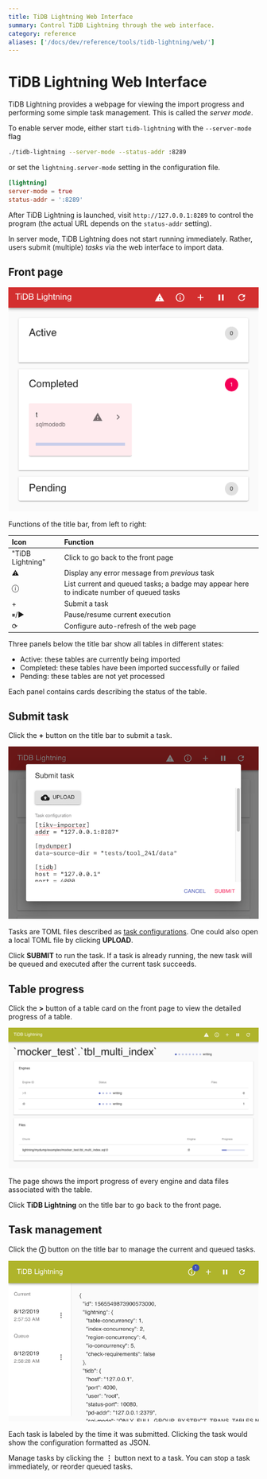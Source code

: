 ```yaml
---
title: TiDB Lightning Web Interface
summary: Control TiDB Lightning through the web interface.
category: reference
aliases: ['/docs/dev/reference/tools/tidb-lightning/web/']
---
```


# TiDB Lightning Web Interface

TiDB Lightning provides a webpage for viewing the import progress and performing some simple task management. This is called the *server mode*.

To enable server mode, either start `tidb-lightning` with the `--server-mode` flag

```sh
./tidb-lightning --server-mode --status-addr :8289
```

or set the `lightning.server-mode` setting in the configuration file.

```toml
[lightning]
server-mode = true
status-addr = ':8289'
```

After TiDB Lightning is launched, visit `http://127.0.0.1:8289` to control the program (the actual URL depends on the `status-addr` setting).

In server mode, TiDB Lightning does not start running immediately. Rather, users submit (multiple) *tasks* via the web interface to import data.

## Front page

![Front page of the web interface](/media/lightning-web-frontpage.png)

Functions of the title bar, from left to right:

| Icon | Function |
|:----|:----|
| "TiDB Lightning" | Click to go back to the front page |
| ⚠ | Display any error message from *previous* task |
| ⓘ | List current and queued tasks; a badge may appear here to indicate number of queued tasks |
| + | Submit a task |
| ⏸/▶ | Pause/resume current execution |
| ⟳ | Configure auto-refresh of the web page |

Three panels below the title bar show all tables in different states:

* Active: these tables are currently being imported
* Completed: these tables have been imported successfully or failed
* Pending: these tables are not yet processed

Each panel contains cards describing the status of the table.

## Submit task

Click the **+** button on the title bar to submit a task.

![Submit task dialog](/media/lightning-web-submit.png)

Tasks are TOML files described as [task configurations](/tidb-lightning/tidb-lightning-configuration.md#tidb-lightning-task).
One could also open a local TOML file by clicking **UPLOAD**.

Click **SUBMIT** to run the task.
If a task is already running, the new task will be queued and executed after the current task succeeds.

## Table progress

Click the **>** button of a table card on the front page to view the detailed progress of a table.

![Table progress](/media/lightning-web-table.png)

The page shows the import progress of every engine and data files associated with the table.

Click **TiDB Lightning** on the title bar to go back to the front page.

## Task management

Click the **ⓘ** button on the title bar to manage the current and queued tasks.

![Task management page](/media/lightning-web-queue.png)

Each task is labeled by the time it was submitted.
Clicking the task would show the configuration formatted as JSON.

Manage tasks by clicking the **⋮** button next to a task.
You can stop a task immediately, or reorder queued tasks.

